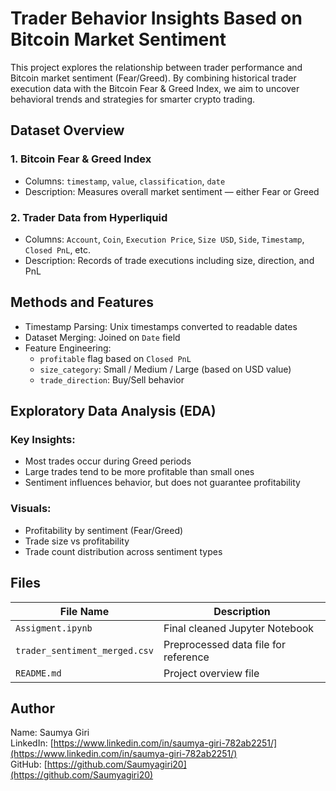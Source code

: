 # Trader Behavior Insights Based on Bitcoin Market Sentiment

This project explores the relationship between trader performance and Bitcoin market sentiment (Fear/Greed). By combining historical trader execution data with the Bitcoin Fear & Greed Index, we aim to uncover behavioral trends and strategies for smarter crypto trading.

## Dataset Overview

### 1. Bitcoin Fear & Greed Index
- Columns: `timestamp`, `value`, `classification`, `date`
- Description: Measures overall market sentiment — either Fear or Greed

### 2. Trader Data from Hyperliquid
- Columns: `Account`, `Coin`, `Execution Price`, `Size USD`, `Side`, `Timestamp`, `Closed PnL`, etc.
- Description: Records of trade executions including size, direction, and PnL


## Methods and Features

- Timestamp Parsing: Unix timestamps converted to readable dates
- Dataset Merging: Joined on `Date` field
- Feature Engineering:
  - `profitable` flag based on `Closed PnL`
  - `size_category`: Small / Medium / Large (based on USD value)
  - `trade_direction`: Buy/Sell behavior


## Exploratory Data Analysis (EDA)

### Key Insights:
- Most trades occur during Greed periods
- Large trades tend to be more profitable than small ones
- Sentiment influences behavior, but does not guarantee profitability

### Visuals:
- Profitability by sentiment (Fear/Greed)
- Trade size vs profitability
- Trade count distribution across sentiment types


## Files

| File Name                    | Description                              |
|-----------------------------|------------------------------------------|
| `Assigment.ipynb`           | Final cleaned Jupyter Notebook           |
| `trader_sentiment_merged.csv` | Preprocessed data file for reference |
| `README.md`                 | Project overview file                    |


## Author

Name: Saumya Giri  
LinkedIn: [https://www.linkedin.com/in/saumya-giri-782ab2251/](https://www.linkedin.com/in/saumya-giri-782ab2251/)  
GitHub: [https://github.com/Saumyagiri20](https://github.com/Saumyagiri20)  

